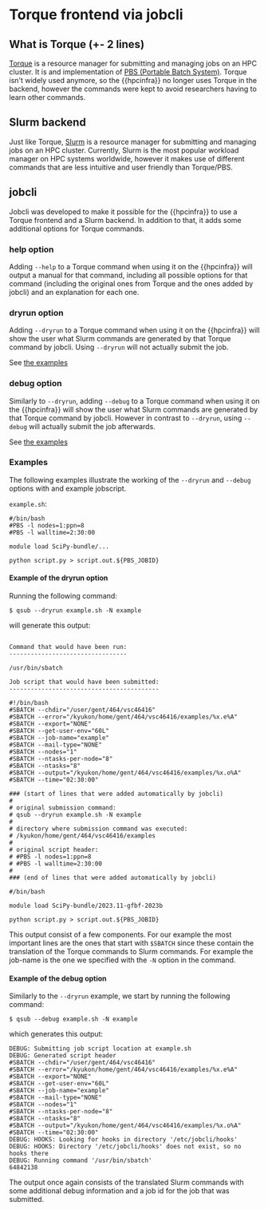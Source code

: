# Torque frontend via jobcli

## What is Torque (+- 2 lines)

[Torque](https://en.wikipedia.org/wiki/TORQUE) is a resource manager for submitting and managing jobs on an HPC cluster. It is and implementation of [PBS (Portable Batch System)](https://en.wikipedia.org/wiki/Portable_Batch_System). Torque isn't widely used anymore, so the {{hpcinfra}} no longer uses Torque in the backend, however the commands were kept to avoid researchers having to learn other commands.

## Slurm backend

Just like Torque, [Slurm](https://en.wikipedia.org/wiki/Slurm_Workload_Manager) is a resource manager for submitting and managing jobs on an HPC cluster. Currently, Slurm is the most popular workload manager on HPC systems worldwide, however it makes use of different commands that are less intuitive and user friendly than Torque/PBS.

## jobcli

Jobcli was developed to make it possible for the {{hpcinfra}} to use a Torque frontend and a Slurm backend. In addition to that, it adds some additional options for Torque commands.

### help option

Adding `--help` to a Torque command when using it on the {{hpcinfra}} will output a manual for that command, including all possible options for that command (including the original ones from Torque and the ones added by jobcli) and an explanation for each one.

### dryrun option

Adding `--dryrun` to a Torque command when using it on the {{hpcinfra}} will show the user what Slurm commands are generated by that Torque command by jobcli. Using `--dryrun` will not actually submit the job.

See [the examples](./#examples)

### debug option

Similarly to `--dryrun`, adding `--debug` to a Torque command when using it on the {{hpcinfra}} will show the user what Slurm commands are generated by that Torque command by jobcli. However in contrast to `--dryrun`, using `--debug` will actually submit the job afterwards.

See [the examples](./#examples)

### Examples

The following examples illustrate the working of the `--dryrun` and `--debug` options with and example jobscript.

`example.sh`:

```shell
#/bin/bash
#PBS -l nodes=1:ppn=8
#PBS -l walltime=2:30:00

module load SciPy-bundle/...

python script.py > script.out.${PBS_JOBID}
```

#### Example of the dryrun option

Running the following command:

```shell
$ qsub --dryrun example.sh -N example
```

will generate this output:

```shell

Command that would have been run:
---------------------------------

/usr/bin/sbatch

Job script that would have been submitted:
------------------------------------------

#!/bin/bash
#SBATCH --chdir="/user/gent/464/vsc46416"
#SBATCH --error="/kyukon/home/gent/464/vsc46416/examples/%x.e%A"
#SBATCH --export="NONE"
#SBATCH --get-user-env="60L"
#SBATCH --job-name="example"
#SBATCH --mail-type="NONE"
#SBATCH --nodes="1"
#SBATCH --ntasks-per-node="8"
#SBATCH --ntasks="8"
#SBATCH --output="/kyukon/home/gent/464/vsc46416/examples/%x.o%A"
#SBATCH --time="02:30:00"

### (start of lines that were added automatically by jobcli)
#
# original submission command:
# qsub --dryrun example.sh -N example
#
# directory where submission command was executed:
# /kyukon/home/gent/464/vsc46416/examples
#
# original script header:
# #PBS -l nodes=1:ppn=8
# #PBS -l walltime=2:30:00
#
### (end of lines that were added automatically by jobcli)

#/bin/bash

module load SciPy-bundle/2023.11-gfbf-2023b

python script.py > script.out.${PBS_JOBID}
```
This output consist of a few components. For our example the most important lines are the ones that start with `$SBATCH` since these contain the translation of the Torque commands to Slurm commands. For example the job-name is the one we specified with the `-N` option in the command.

#### Example of the debug option

Similarly to the `--dryrun` example, we start by running the following command:

```shell
$ qsub --debug example.sh -N example
```

which generates this output:

```shell
DEBUG: Submitting job script location at example.sh
DEBUG: Generated script header
#SBATCH --chdir="/user/gent/464/vsc46416"
#SBATCH --error="/kyukon/home/gent/464/vsc46416/examples/%x.e%A"
#SBATCH --export="NONE"
#SBATCH --get-user-env="60L"
#SBATCH --job-name="example"
#SBATCH --mail-type="NONE"
#SBATCH --nodes="1"
#SBATCH --ntasks-per-node="8"
#SBATCH --ntasks="8"
#SBATCH --output="/kyukon/home/gent/464/vsc46416/examples/%x.o%A"
#SBATCH --time="02:30:00"
DEBUG: HOOKS: Looking for hooks in directory '/etc/jobcli/hooks'
DEBUG: HOOKS: Directory '/etc/jobcli/hooks' does not exist, so no hooks there
DEBUG: Running command '/usr/bin/sbatch'
64842138
```
The output once again consists of the translated Slurm commands with some additional debug information and a job id for the job that was submitted.